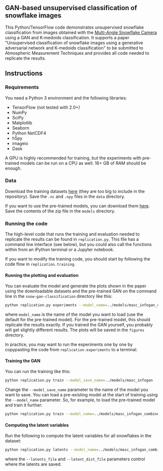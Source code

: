 ## GAN-based unsupervised classification of snowflake images

This Python/TensorFlow code demonstrates unsupervised snowflake classification from images obtained with the [Multi-Angle Snowflake Camera](http://www.inscc.utah.edu/~tgarrett/Snowflakes/MASC.html) using a GAN and K-medoids classification. It supports a paper "Unsupervised classification of snowflake images using a generative adversarial network and K-medoids classification" to be submitted to Atmospheric Measurement Techniques and provides all code needed to replicate the results. 

## Instructions

### Requirements
You need a Python 3 environment and the following libraries:
- TensorFlow (not tested with 2.0+)
- NumPy
- SciPy
- Matplotlib
- Seaborn
- Python NetCDF4
- h5py
- imageio
- Dask

A GPU is highly recommended for training, but the experiments with pre-trained models can be run on a CPU as well. 16+ GB of RAM should be enough.

### Data

Download the training datasets [here](https://github.com/jleinonen/snow-gan-classification/releases/download/datasets/masc_combined_datasets.zip) (they are too big to include in the repository). 
Save the `.nc` and `.npy` files in the `data` directory.

If you want to use the pre-trained models, you can download them [here](https://github.com/jleinonen/snow-gan-classification/releases/download/models/masc_infogan_combined.zip).
Save the contents of the zip file in the `models` directory.

### Running the code

The high-level code that runs the training and evaluation needed to replicate the results can be found in `replication.py`. This file has a command line interface (see below), but you could also call the functions within from an iPython terminal or a Jupyter notebook. 

If you want to modify the training code, you should start by following the code flow in `replication.training`.

#### Running the plotting and evaluation

You can evaluate the model and generate the plots shown in the paper using the downloadable datasets and the pre-trained GAN on the command line in the `snow-gan-classification` directory like this:
```bash
python replication.py experiments --model_name=../models/masc_infogan_combined
```
where `model_name` is the name of the model you want to load (use the default for the pre-trained model). For the pre-trained model, this should replicate the results exactly. If you trained the GAN yourself, you probably will get slightly different results. The plots will be saved in the `figures` directory.

In practice, you may want to run the experiments one by one by copypasting the code from `replication.experiments` to a terminal.

#### Training the GAN

You can run the training like this:
```bash
python replication.py train --model_save_name=../models/masc_infogan
```
Change the `--model_save_name` parameter to the name of the model you want to save. You can load a pre-existing model at the start of training using the `--model_name` parameter. So, for example, to load the pre-trained model and train it further:
```bash
python replication.py train --model_name=../models/masc_infogan_combined --model_save_name=../models/masc_infogan
```

#### Computing the latent variables

Run the following to compute the latent variables for all snowflakes in the dataset:
```bash
python replication.py latents --model_name=../models/masc_infogan_combined --latents_file=../data/masc_latents.nc --latent_dist_file=../data/masc_latent_dist.nc
```
where the `--latents_file` and `--latent_dist_file` parameters control where the latents are saved.
